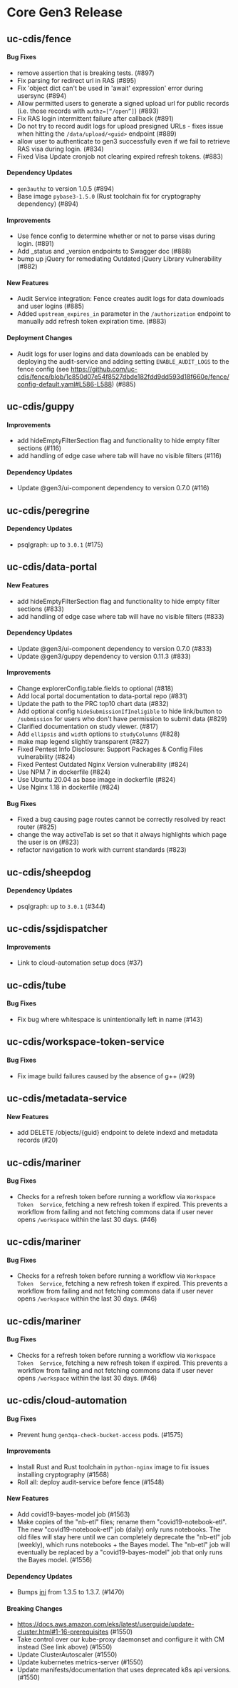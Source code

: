 # Core Gen3 Release

## uc-cdis/fence

#### Bug Fixes
  - remove assertion that is breaking tests. (#897)
  - Fix parsing for redirect url in RAS (#895)
  - Fix 'object dict can't be used in 'await' expression' error during usersync 
    (#894)
  - Allow permitted users to generate a signed upload url for public records 
    (i.e. those records with `authz=[“/open”]`) (#893)
  - Fix RAS login intermittent failure after callback (#891)
  - Do not try to record audit logs for upload presigned URLs - fixes issue 
    when hitting the `/data/upload/<guid>` endpoint (#889)
  - allow user to authenticate to gen3 successfully even if we fail to retrieve 
    RAS visa during login. (#834)
  - Fixed Visa Update cronjob not clearing expired refresh tokens. (#883)

#### Dependency Updates
  - `gen3authz` to version 1.0.5 (#894)
  - Base image `pybase3-1.5.0` (Rust toolchain fix for cryptography dependency) 
    (#894)

#### Improvements
  - Use fence config to determine whether or not to parse visas during login. 
    (#891)
  - Add _status and _version endpoints to Swagger doc (#888)
  - bump up jQuery for remediating Outdated jQuery Library vulnerability (#882)

#### New Features
  - Audit Service integration: Fence creates audit logs for data downloads and 
    user logins (#885)
  - Added `upstream_expires_in` parameter in the `/authorization` endpoint to 
    manually add refresh token expiration time. (#883)

#### Deployment Changes
  - Audit logs for user logins and data downloads can be enabled by deploying 
    the audit-service and adding setting `ENABLE_AUDIT_LOGS` to the fence 
    config (see 
    https://github.com/uc-cdis/fence/blob/1c850d07e54f8527dbde182fdd9dd593d18f660e/fence/config-default.yaml#L586-L588)
    (#885)

## uc-cdis/guppy

#### Improvements
  - add hideEmptyFilterSection flag and functionality to hide empty filter 
    sections (#116)
  - add handling of edge case where tab will have no visible filters (#116)

#### Dependency Updates
  - Update @gen3/ui-component dependency to version 0.7.0 (#116)

## uc-cdis/peregrine

#### Dependency Updates
  - psqlgraph: up to `3.0.1` (#175)

## uc-cdis/data-portal

#### New Features
  - add hideEmptyFilterSection flag and functionality to hide empty filter 
    sections (#833)
  - add handling of edge case where tab will have no visible filters (#833)

#### Dependency Updates
  - Update @gen3/ui-component dependency to version 0.7.0 (#833)
  - Update @gen3/guppy dependency to version 0.11.3 (#833)

#### Improvements
  - Change explorerConfig.table.fields to optional (#818)
  - Add local portal documentation to data-portal repo (#831)
  - Update the path to the PRC top10 chart data (#832)
  - Add optional config `hideSubmissionIfIneligible` to hide link/button to 
    `/submission` for users who don't have permission to submit data (#829)
  - Clarified documentation on study viewer. (#817)
  - Add `ellipsis` and `width` options to `studyColumns` (#828)
  - make map legend slightly transparent (#827)
  - Fixed Pentest Info Disclosure: Support Packages & Config Files 
    vulnerability (#824)
  - Fixed Pentest Outdated Nginx Version vulnerability (#824)
  - Use NPM 7 in dockerfile (#824)
  - Use Ubuntu 20.04 as base image in dockerfile (#824)
  - Use Nginx 1.18 in dockerfile (#824)

#### Bug Fixes
  - Fixed a bug causing page routes cannot be correctly resolved by react 
    router (#825)
  - change the way activeTab is set so that it always highlights which page the 
    user is on (#823)
  - refactor navigation to work with current standards (#823)

## uc-cdis/sheepdog

#### Dependency Updates
  - psqlgraph: up to `3.0.1` (#344)

## uc-cdis/ssjdispatcher

#### Improvements
  - Link to cloud-automation setup docs (#37)

## uc-cdis/tube

#### Bug Fixes
  - Fix bug where whitespace is unintentionally left in name (#143)

## uc-cdis/workspace-token-service

#### Bug Fixes
  - Fix image build failures caused by the absence of g++ (#29)

## uc-cdis/metadata-service

#### New Features
  - add DELETE /objects/{guid} endpoint to delete indexd and metadata records 
    (#20)

## uc-cdis/mariner

#### Bug Fixes
  - Checks for a refresh token before running a workflow via `Workspace Token 
    Service`, fetching a new refresh token if expired. This prevents a workflow 
    from failing and not fetching commons data if user never opens `/workspace` 
    within the last 30 days. (#46)

## uc-cdis/mariner

#### Bug Fixes
  - Checks for a refresh token before running a workflow via `Workspace Token 
    Service`, fetching a new refresh token if expired. This prevents a workflow 
    from failing and not fetching commons data if user never opens `/workspace` 
    within the last 30 days. (#46)

## uc-cdis/mariner

#### Bug Fixes
  - Checks for a refresh token before running a workflow via `Workspace Token 
    Service`, fetching a new refresh token if expired. This prevents a workflow 
    from failing and not fetching commons data if user never opens `/workspace` 
    within the last 30 days. (#46)

## uc-cdis/cloud-automation

#### Bug Fixes
  - Prevent hung `gen3qa-check-bucket-access` pods. (#1575)

#### Improvements
  - Install Rust and Rust toolchain in `python-nginx` image to fix issues 
    installing cryptography (#1568)
  - Roll all: deploy audit-service before fence (#1548)

#### New Features
  - Add covid19-bayes-model job (#1563)
  - Make copies of the "nb-etl" files; rename them "covid19-notebook-etl". The 
    new "covid19-notebook-etl" job (daily) only runs notebooks. The old files 
    will stay here until we can completely deprecate the "nb-etl" job (weekly), 
    which runs notebooks + the Bayes model. The "nb-etl" job will eventually be 
    replaced by a "covid19-bayes-model" job that only runs the Bayes model. 
    (#1556)

#### Dependency Updates
  - Bumps [ini](https://github.com/isaacs/ini) from 1.3.5 to 1.3.7. (#1470)

#### Breaking Changes
  - https://docs.aws.amazon.com/eks/latest/userguide/update-cluster.html#1-16-prerequisites
    (#1550)
  - Take control over our kube-proxy daemonset and configure it with CM instead 
    (See link above) (#1550)
  - Update ClusterAutoscaler (#1550)
  - Update kubernetes metrics-server (#1550)
  - Update manifests/documentation that uses deprecated k8s api versions. 
    (#1550)

